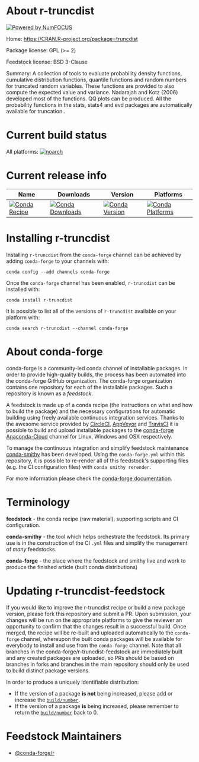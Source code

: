 About r-truncdist
=================

[![Powered by NumFOCUS](https://img.shields.io/badge/powered%20by-NumFOCUS-orange.svg?style=flat&colorA=E1523D&colorB=007D8A)](http://numfocus.org)

Home: https://CRAN.R-project.org/package=truncdist

Package license: GPL (>= 2)

Feedstock license: BSD 3-Clause

Summary: A collection of tools to evaluate probability density functions, cumulative distribution functions, quantile functions and random numbers for truncated random variables.  These functions are provided to also compute the expected value and variance. Nadarajah and Kotz (2006) developed most of the functions. QQ plots can be produced. All the probability functions in the stats, stats4 and evd packages are automatically available for truncation..



Current build status
====================

All platforms:
[![noarch](https://img.shields.io/circleci/project/github/conda-forge/r-truncdist-feedstock/master.svg?label=noarch)](https://circleci.com/gh/conda-forge/r-truncdist-feedstock)

Current release info
====================

| Name | Downloads | Version | Platforms |
| --- | --- | --- | --- |
| [![Conda Recipe](https://img.shields.io/badge/recipe-r--truncdist-green.svg)](https://anaconda.org/conda-forge/r-truncdist) | [![Conda Downloads](https://img.shields.io/conda/dn/conda-forge/r-truncdist.svg)](https://anaconda.org/conda-forge/r-truncdist) | [![Conda Version](https://img.shields.io/conda/vn/conda-forge/r-truncdist.svg)](https://anaconda.org/conda-forge/r-truncdist) | [![Conda Platforms](https://img.shields.io/conda/pn/conda-forge/r-truncdist.svg)](https://anaconda.org/conda-forge/r-truncdist) |

Installing r-truncdist
======================

Installing `r-truncdist` from the `conda-forge` channel can be achieved by adding `conda-forge` to your channels with:

```
conda config --add channels conda-forge
```

Once the `conda-forge` channel has been enabled, `r-truncdist` can be installed with:

```
conda install r-truncdist
```

It is possible to list all of the versions of `r-truncdist` available on your platform with:

```
conda search r-truncdist --channel conda-forge
```


About conda-forge
=================

conda-forge is a community-led conda channel of installable packages.
In order to provide high-quality builds, the process has been automated into the
conda-forge GitHub organization. The conda-forge organization contains one repository
for each of the installable packages. Such a repository is known as a *feedstock*.

A feedstock is made up of a conda recipe (the instructions on what and how to build
the package) and the necessary configurations for automatic building using freely
available continuous integration services. Thanks to the awesome service provided by
[CircleCI](https://circleci.com/), [AppVeyor](https://www.appveyor.com/)
and [TravisCI](https://travis-ci.org/) it is possible to build and upload installable
packages to the [conda-forge](https://anaconda.org/conda-forge)
[Anaconda-Cloud](https://anaconda.org/) channel for Linux, Windows and OSX respectively.

To manage the continuous integration and simplify feedstock maintenance
[conda-smithy](https://github.com/conda-forge/conda-smithy) has been developed.
Using the ``conda-forge.yml`` within this repository, it is possible to re-render all of
this feedstock's supporting files (e.g. the CI configuration files) with ``conda smithy rerender``.

For more information please check the [conda-forge documentation](https://conda-forge.org/docs/).

Terminology
===========

**feedstock** - the conda recipe (raw material), supporting scripts and CI configuration.

**conda-smithy** - the tool which helps orchestrate the feedstock.
                   Its primary use is in the construction of the CI ``.yml`` files
                   and simplify the management of *many* feedstocks.

**conda-forge** - the place where the feedstock and smithy live and work to
                  produce the finished article (built conda distributions)


Updating r-truncdist-feedstock
==============================

If you would like to improve the r-truncdist recipe or build a new
package version, please fork this repository and submit a PR. Upon submission,
your changes will be run on the appropriate platforms to give the reviewer an
opportunity to confirm that the changes result in a successful build. Once
merged, the recipe will be re-built and uploaded automatically to the
`conda-forge` channel, whereupon the built conda packages will be available for
everybody to install and use from the `conda-forge` channel.
Note that all branches in the conda-forge/r-truncdist-feedstock are
immediately built and any created packages are uploaded, so PRs should be based
on branches in forks and branches in the main repository should only be used to
build distinct package versions.

In order to produce a uniquely identifiable distribution:
 * If the version of a package **is not** being increased, please add or increase
   the [``build/number``](https://conda.io/docs/user-guide/tasks/build-packages/define-metadata.html#build-number-and-string).
 * If the version of a package **is** being increased, please remember to return
   the [``build/number``](https://conda.io/docs/user-guide/tasks/build-packages/define-metadata.html#build-number-and-string)
   back to 0.

Feedstock Maintainers
=====================

* [@conda-forge/r](https://github.com/conda-forge/r/)


